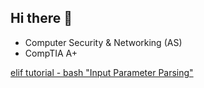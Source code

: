 ## Hi there 👋
- Computer Security & Networking (AS)
- CompTIA A+

[elif tutorial - bash "Input Parameter Parsing"](https://github.com/janikaralee/interactive-tutorials/blob/master/tutorials/learnshell.org/en/elif.md)

